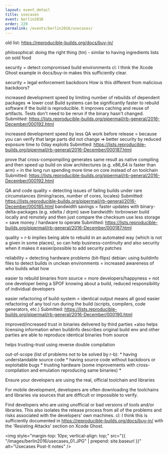 ```yaml
---
layout: event_detail
title: usecases
event: berlin2016
order: 220
permalink: /events/berlin2016/usecases/
---
```


old list: https://reproducible-builds.org/docs/buy-in/

philosophical: doing the right thing (tm) - similar to having ingredients lists on sold food

security = detect compromised build environments
  cl: I think the Xcode Ghost example in docs/buy-in makes this sufficiently clear.

security = legal enforcement backdoors
  How is this different from malicious backdoors?

increased development speed by limiting number of rebuilds of dependent packages => lower cost
  Build systems can be significantly faster to rebuild software if the build is reproducible. It improves caching and reuse of artifacts. Tests don't need to be rerun if the binary hasn't changed.
  Submitted: https://lists.reproducible-builds.org/pipermail/rb-general/2016-December/000192.html

increased development speed by less QA work before release = because you can verify that large parts did not change
  => better security by reduced exposure time to 0day exploits
  Submitted: https://lists.reproducible-builds.org/pipermail/rb-general/2016-December/000187.html

prove that cross-compompiling generates same result as native compiling and then speed up build on slow architectures (e.g. x86_64 is faster than arm) = in the long run spending more time on core instead of on toolchain
  Submitted: https://lists.reproducible-builds.org/pipermail/rb-general/2016-December/000192.html


QA and code quality = detecting issues of failing builds under rare circumstances (timing/races, number of cores, locales)
  Submitted: https://lists.reproducible-builds.org/pipermail/rb-general/2016-December/000185.html
bandwidth savings = faster updates with binary-delta-packages (e.g. xdelta / drpm)
save bandwidth: torbrowser build locally and remotely and then just compare the checksum
use less storage = save money / hardware to operate
  Submitted: https://lists.reproducible-builds.org/pipermail/rb-general/2016-December/000187.html

quality = r-b implies being able to rebuild in an automated way (which is not a given in some places), so can help business-continuity and also security when it makes it easier/possible to add security patches

reliability = detecting hardware problems (bit-flips)
debian: using buildinfo files to detect builds in unclean environments
  = increased awareness of who builds what how

easier to rebuild binaries from source = more developers/happyness
 = not one developer being a SPOF knowing about a build, reduced responsibility of individual developers

easier refactoring of build-system = identical output means all good
  easier refactoring of any tool run during the build (scripts, compilers, code generators, etc.)
  Submitted: https://lists.reproducible-builds.org/pipermail/rb-general/2016-December/000190.html

improved/increased trust in binaries delivered by third parties
+also helps licensing information when buildinfo describes original build env and other parties are able to reproduce identical binaries from source

helps trusting-trust using reverse double compilation

out-of-scope (list of problems not to be solved by r-b):
	* having understandable source code
		* having source code without backdoors or exploitable bugs
	* trusting hardware (some improvements with cross-compilation and emulation reproducing same binaries)
	* 


Ensure your developers are using the real, official toolchain and libraries

For mobile development, developers are often downloading the toolchains and libraries via sources that are difficult or impossible to verify.

Find developers who are using unofficial or bad versions of tools and/or libraries.  This also isolates the release process from all of the problems and risks associated with the developers' own machines.
  cl: I think this is sufficiently documented in https://reproducible-builds.org/docs/buy-in/ with the 'Resisting Attacks' section on Xcode Ghost.

<img style="margin-top: 10px; vertical-align: top;" src="{{ "/images/berlin2016/usecases_01.JPG" | prepend: site.baseurl }}" alt="Usecases Post-It notes" />
